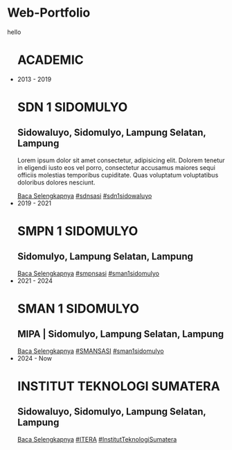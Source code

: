 # Web-Portfolio
hello


<div class="avd-boxOfAcademic">
                <ul>
                    <h1 style="display: flex; align-items: center;"><i class="bx bx-caret-right"></i>ACADEMIC</h1>
                    <li>
                        <span>2013 - 2019</span>
                        <h1>SDN 1 SIDOMULYO</h1>
                        <h2>Sidowaluyo, Sidomulyo, Lampung Selatan, Lampung</h2>
                        <p class="avd-academicMore">
                        Lorem ipsum dolor sit amet consectetur, adipisicing elit. Dolorem tenetur in eligendi iusto eos
                        vel porro, consectetur accusamus maiores sequi officiis molestias temporibus cupiditate. Quas
                        voluptatum voluptatibus doloribus dolores nesciunt.
                    </p>
                        <a href="#">Baca Selengkapnya</a>
                        <a href="#">#sdnsasi</a>
                        <a href="#">#sdn1sidowaluyo</a>
                    </li>
                    <li>
                        <span>2019 - 2021</span>
                        <h1>SMPN 1 SIDOMULYO</h1>
                        <h2>Sidomulyo, Lampung Selatan, Lampung</h2>
                        <!-- <p>
                        Lorem ipsum dolor sit amet consectetur, adipisicing elit. Dolorem tenetur in eligendi iusto eos
                        vel porro, consectetur accusamus maiores sequi officiis molestias temporibus cupiditate. Quas
                        voluptatum voluptatibus doloribus dolores nesciunt.
                    </p> -->
                        <a href="#">Baca Selengkapnya</a>
                        <a href="#">#smpnsasi</a>
                        <a href="#">#sman1sidomulyo</a>
                    </li>
                    <li>
                        <span>2021 - 2024</span>
                        <h1>SMAN 1 SIDOMULYO</h1>
                        <h2>MIPA | Sidomulyo, Lampung Selatan, Lampung</h2>
                        <!-- <p>
                        Lorem ipsum dolor sit amet consectetur, adipisicing elit. Dolorem tenetur in eligendi iusto eos
                        vel porro, consectetur accusamus maiores sequi officiis molestias temporibus cupiditate. Quas
                        voluptatum voluptatibus doloribus dolores nesciunt.
                    </p> -->
                        <a href="#">Baca Selengkapnya</a>
                        <a href="#">#SMANSASI</a>
                        <a href="#">#sman1sidomulyo</a>
                    </li>
                    <li>
                        <span>2024 - Now</span>
                        <h1>INSTITUT TEKNOLOGI SUMATERA</h1>
                        <h2>Sidowaluyo, Sidomulyo, Lampung Selatan, Lampung</h2>
                        <!-- <p>
                        Lorem ipsum dolor sit amet consectetur, adipisicing elit. Dolorem tenetur in eligendi iusto eos
                        vel porro, consectetur accusamus maiores sequi officiis molestias temporibus cupiditate. Quas
                        voluptatum voluptatibus doloribus dolores nesciunt.
                    </p> -->
                        <a href="#">Baca Selengkapnya</a>
                        <a href="#">#ITERA</a>
                        <a href="#">#InstitutTeknologiSumatera</a>
                    </li>
                </ul>
            </div>